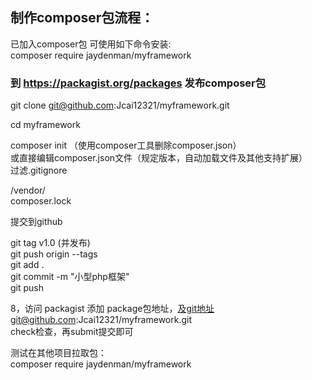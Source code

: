 ## 制作composer包流程：

已加入composer包 可使用如下命令安装:  
composer require jaydenman/myframework   

### 到 https://packagist.org/packages 发布composer包       

git clone git@github.com:Jcai12321/myframework.git  

cd myframework  

composer init  （使用composer工具删除composer.json）  
或直接编辑composer.json文件（规定版本，自动加载文件及其他支持扩展）  
过滤.gitignore  

/vendor/  
composer.lock  

提交到github

git tag v1.0  (并发布)  
git push origin --tags  
git add .  
git commit -m "小型php框架"  
git push  

8，访问 packagist 添加 package包地址，及git地址git@github.com:Jcai12321/myframework.git  
check检查，再submit提交即可  
 

测试在其他项目拉取包：  
composer require jaydenman/myframework   